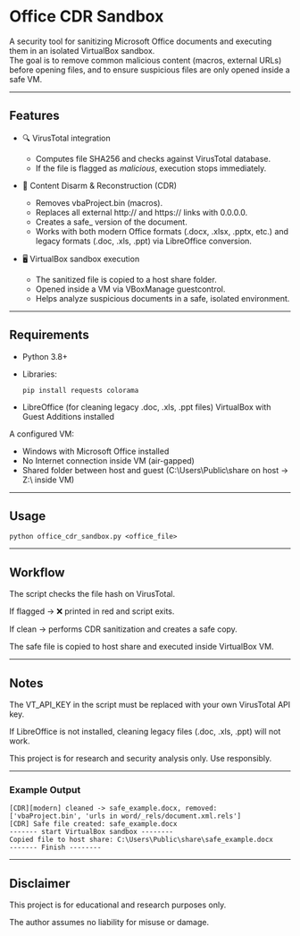 # Office CDR Sandbox

A security tool for sanitizing Microsoft Office documents and executing them in an isolated VirtualBox sandbox.  
The goal is to remove common malicious content (macros, external URLs) before opening files, and to ensure suspicious files are only opened inside a safe VM.

---

## Features

- 🔍 VirusTotal integration  
  - Computes file SHA256 and checks against VirusTotal database.  
  - If the file is flagged as *malicious*, execution stops immediately.  

- 🧹 Content Disarm & Reconstruction (CDR)  
  - Removes vbaProject.bin (macros).  
  - Replaces all external http:// and https:// links with 0.0.0.0.  
  - Creates a safe_<filename> version of the document.  
  - Works with both modern Office formats (.docx, .xlsx, .pptx, etc.) and legacy formats (.doc, .xls, .ppt) via LibreOffice conversion.  

- 🖥 VirtualBox sandbox execution  
  - The sanitized file is copied to a host share folder.  
  - Opened inside a VM via VBoxManage guestcontrol.  
  - Helps analyze suspicious documents in a safe, isolated environment.

---

## Requirements

- Python 3.8+
- Libraries:

      pip install requests colorama

- LibreOffice (for cleaning legacy .doc, .xls, .ppt files)
  VirtualBox with Guest Additions installed

A configured VM:
  - Windows with Microsoft Office installed
  - No Internet connection inside VM (air-gapped)
  - Shared folder between host and guest (C:\Users\Public\share on host → Z:\ inside VM)

---

## Usage

    python office_cdr_sandbox.py <office_file>

---

## Workflow

The script checks the file hash on VirusTotal.

If flagged → ❌ printed in red and script exits.

If clean → performs CDR sanitization and creates a safe copy.

The safe file is copied to host share and executed inside VirtualBox VM.

---

## Notes

The VT_API_KEY in the script must be replaced with your own VirusTotal API key.

If LibreOffice is not installed, cleaning legacy files (.doc, .xls, .ppt) will not work.

This project is for research and security analysis only. Use responsibly.

---

### Example Output

    [CDR][modern] cleaned -> safe_example.docx, removed: ['vbaProject.bin', 'urls in word/_rels/document.xml.rels']
    [CDR] Safe file created: safe_example.docx
    ------- start VirtualBox sandbox --------
    Copied file to host share: C:\Users\Public\share\safe_example.docx
    ------- Finish --------

---

## Disclaimer

This project is for educational and research purposes only.

The author assumes no liability for misuse or damage.
